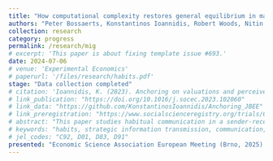 ```yaml
---
title: "How computational complexity restores general equilibrium in markets with indivisible goods"
authors: "Peter Bossaerts, Konstantinos Ioannidis, Robert Woods, Nitin Yadan"
collection: research
category: progress
permalink: /research/mig
# excerpt: 'This paper is about fixing template issue #693.'
date: 2024-07-06
# venue: 'Experimental Economics'
# paperurl: '/files/research/habits.pdf'
stage: "Data collection completed"
# citation: 'Ioannidis, K. (2023). Anchoring on valuations and perceived informativeness. <i>Journal of Behavioral and Experimental Economics</i>. 106(102060).'
# link_publication: "https://doi.org/10.1016/j.socec.2023.102060"
# link_data: "https://github.com/KonstantinosIoannidis/Anchoring_JBEE"
# link_preregistration: "https://www.socialscienceregistry.org/trials/6387"
# abstract: "This paper studies habitual communication in a sender-receiver setting with information asymmetry. We investigate how habits formed in familiar environments affect communication in an unfamiliar environment. Using a controlled experiment with varying levels of preference alignment, we test two hypotheses: (i) whether familiarity with common-interest compared to conflicting-interest environments leads to more informative communication in an unfamiliar environment, and (ii) how reliance on communication habits varies based on the frequency of interacting in an unfamiliar environment. We find evidence for habitual communication only when the unfamiliar environment occurs rarely. Analysis of individual decisions provides suggestive evidence on the mechanisms."
# keywords: "habits, strategic information transmission, communication, experiment"
# jel_codes: "C92, D01, D83, D91"
presented: "Economic Science Association European Meeting (Brno, 2025), 2<sup>nd</sup> Workshop on Computational Complexity and Economic Decision Making (Cambridge, 2025), 75<sup>th</sup> Allied Social Science Associations Annual Meeting (San Francisco 2025), University of Pittsburgh Economics Seminar (2025), Carnegie Mellon University Economics Seminar (2025), 1<sup>st</sup> Annual Conference of the Network of the UK-Based Experimental and Behavioural Economists (Leicester, 2024), University of Vienna Behavioral/Experimental Seminar (Vienna, 2024), 14<sup>th</sup> Society for Experimental Finance Conference (Stavanger, 2024)"
---
```

